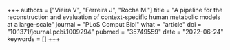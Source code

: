 +++
authors = ["Vieira V", "Ferreira J", "Rocha M."]
title = "A pipeline for the reconstruction and evaluation of context-specific human metabolic models at a large-scale"
journal = "PLoS Comput Biol"
what = "article"
doi = "10.1371/journal.pcbi.1009294"
pubmed = "35749559"
date = "2022-06-24"
keywords = []
+++


